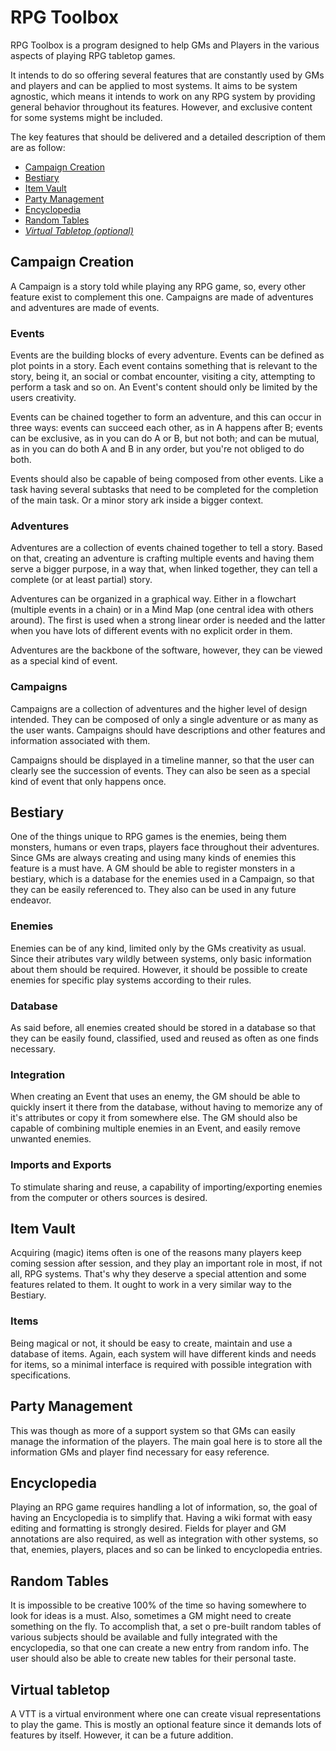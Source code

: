 # RPG Toolbox
RPG Toolbox is a program designed to help GMs and Players in the various aspects of playing RPG tabletop games.

It intends to do so offering several features that are constantly used by GMs and players and can be applied to most systems. It aims to be system agnostic, which means it intends to work on any RPG system by providing general behavior throughout its features. However, and exclusive content for some systems might be included.

The key features that should be delivered and a detailed description of them are as follow:

* [Campaign Creation](#campaign-creation)
* [Bestiary](#bestiary)
* [Item Vault](#item-vault)
* [Party Management](#party-management)
* [Encyclopedia](#encyclopedia)
* [Random Tables](#random-tables)
* [*Virtual Tabletop (optional)*](#virtual-tabletop)

## Campaign Creation

A Campaign is a story told while playing any RPG game, so, every other feature exist to complement this one. Campaigns are made of adventures and adventures are made of events.

### Events

Events are the building blocks of every adventure. Events can be defined as plot points in a story. Each event contains something that is relevant to the story, being it, an social or combat encounter, visiting a city, attempting to perform a task and so on. An Event's content should only be limited by the users creativity.

Events can be chained together to form an adventure, and this can occur in three ways: events can succeed each other, as in A happens after B; events can be exclusive, as in you can do A or B, but not both; and can be mutual, as in you can do both A and B in any order, but you're not obliged to do both.

Events should also be capable of being composed from other events. Like a task having several subtasks that need to be completed for the completion of the main task. Or a minor story ark inside a bigger context.

### Adventures

Adventures are a collection of events chained together to tell a story. Based on that, creating an adventure is crafting multiple events and having them serve a bigger purpose, in a way that, when linked together, they can tell a complete (or at least partial) story.

Adventures can be organized in a graphical way. Either in a flowchart (multiple events in a chain) or in a Mind Map (one central idea with others around). The first is used when a strong linear order is needed and the latter when you have lots of different events with no explicit order in them.

Adventures are the backbone of the software, however, they can be viewed as a special kind of event.

### Campaigns

Campaigns are a collection of adventures and the higher level of design intended. They can be composed of only a single adventure or as many as the user wants. Campaigns should have descriptions and other features and information associated with them.

Campaigns should be displayed in a timeline manner, so that the user can clearly see the succession of events. They can also be seen as a special kind of event that only happens once.

## Bestiary

One of the things unique to RPG games is the enemies, being them monsters, humans or even traps, players face throughout their adventures. Since GMs are always creating and using many kinds of enemies this feature is a must have. A GM should be able to register monsters in a bestiary, which is a database for the enemies used in a Campaign, so that they can be easily referenced to. They also can be used in any future endeavor.

### Enemies

Enemies can be of any kind, limited only by the GMs creativity as usual. Since their atributes vary wildly between systems, only basic information about them should be required. However, it should be possible to create enemies for specific play systems according to their rules.

### Database

As said before, all enemies created should be stored in a database so that they can be easily found, classified, used and reused as often as one finds necessary.

### Integration

When creating an Event that uses an enemy, the GM should be able to quickly insert it there from the database, without having to memorize any of it's attributes or copy it from somewhere else. The GM should also be capable of combining multiple enemies in an Event, and easily remove unwanted enemies.

### Imports and Exports

To stimulate sharing and reuse, a capability of importing/exporting enemies from the computer or others sources is desired.

## Item Vault

Acquiring (magic) items often is one of the reasons many players keep coming session after session, and they play an important role in most, if not all, RPG systems. That's why they deserve a special attention and some features related to them. It ought to work in a very similar way to the Bestiary.

### Items

Being magical or not, it should be easy to create, maintain and use a database of items. Again, each system will have different kinds and needs for items, so a minimal interface is required with possible integration with specifications.

## Party Management

This was though as more of a support system so that GMs can easily manage the information of the players. The main goal here is to store all the information GMs and player find necessary for easy reference.

## Encyclopedia

Playing an RPG game requires handling a lot of information, so, the goal of having an Encyclopedia is to simplify that. Having a wiki format with easy editing and formatting is strongly desired. Fields for player and GM annotations are also required, as well as integration with other systems, so that, enemies, players, places and so can be linked to encyclopedia entries.

## Random Tables

It is impossible to be creative 100% of the time so having somewhere to look for ideas is a must. Also, sometimes a GM might need to create something on the fly. To accomplish that, a set o pre-built random tables of various subjects should be available and fully integrated with the encyclopedia, so that one can create a new entry from random info. The user should also be able to create new tables for their personal taste.

## Virtual tabletop

A VTT is a virtual environment where one can create visual representations to play the game. This is mostly an optional feature since it demands lots of features by itself. However, it can be a future addition.
